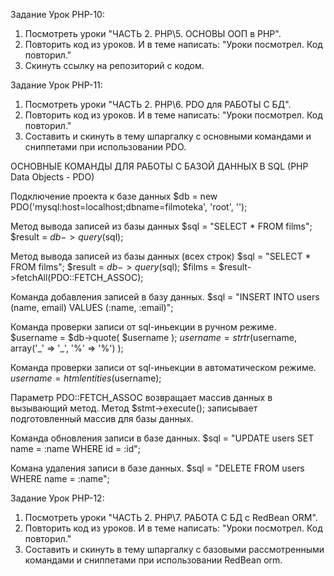 Задание Урок PHP-10:
1. Посмотреть уроки "ЧАСТЬ 2. PHP\5. ОСНОВЫ ООП в PHP".
2. Повторить код из уроков. 
   И в теме написать: "Уроки посмотрел. Код повторил."
3. Скинуть ссылку на репозиторий с кодом.



Задание Урок PHP-11:
1. Посмотреть уроки "ЧАСТЬ 2. PHP\6. PDO для РАБОТЫ С БД".
2. Повторить код из уроков.
   И в теме написать: "Уроки посмотрел. Код повторил."
3. Составить и скинуть в тему шпаргалку с основными командами и сниппетами при использовании PDO.

ОСНОВНЫЕ КОМАНДЫ ДЛЯ РАБОТЫ С БАЗОЙ ДАННЫХ В SQL (PHP Data Objects - PDO)

Подключение проекта к базе данных
$db = new PDO('mysql:host=localhost;dbname=filmoteka', 'root', '');

Метод вывода записей из базы данных
$sql = "SELECT * FROM films";
$result = $db->query($sql);

Метод вывода записей из базы данных (всех строк)
$sql = "SELECT * FROM films";
$result = $db->query($sql);
$films = $result->fetchAll(PDO::FETCH_ASSOC);

Команда добавления записей в базу данных.
$sql = "INSERT INTO users (name, email) VALUES (:name, :email)";

Команда проверки записи от sql-иньекции в ручном режиме.
$username = $db->quote( $username );
$username = strtr($username, array('_' => '\_', '%' => '\%') );

Команда проверки записи от sql-иньекции в автоматическом режиме.
$username = htmlentities($username);

Параметр PDO::FETCH_ASSOC возвращает массив данных в вызывающий метод.
Метод $stmt->execute(); записывает подготовленный массив для базы данных.

Команда обновления записи в базе данных.
$sql = "UPDATE users SET name = :name WHERE id = :id";

Комана удаления записи в базе данных.
$sql = "DELETE FROM users WHERE name = :name";




Задание Урок PHP-12:
1. Посмотреть уроки "ЧАСТЬ 2. PHP\7. РАБОТА С БД с RedBean ORM".
2. Повторить код из уроков.
   И в теме написать: "Уроки посмотрел. Код повторил."
3. Составить и скинуть в тему шпаргалку с базовыми рассмотренными командами и сниппетами при использовании RedBean orm.
